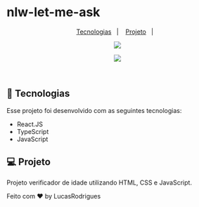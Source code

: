 # nlw-let-me-ask


<p align="center">
  <a href="#-tecnologias">Tecnologias</a>&nbsp;&nbsp;&nbsp;|&nbsp;&nbsp;&nbsp;
  <a href="#-projeto">Projeto</a>&nbsp;&nbsp;&nbsp;|&nbsp;&nbsp;&nbsp;
</p>

<p align="center">
 <img src="https://user-images.githubusercontent.com/86750985/190669672-2e4036a4-1a2f-499c-8e86-c6d2824205a3.png" />
</p>

<p align="center">
 <img src="https://user-images.githubusercontent.com/86750985/190669738-f671c046-4237-4046-9799-65d4a9a2262c.png" />
</p>
<br>


## 🚀 Tecnologias

Esse projeto foi desenvolvido com as seguintes tecnologias:

- React.JS
- TypeScript
- JavaScript


## 💻 Projeto

Projeto verificador de idade utilizando HTML, CSS e JavaScript.



Feito com ♥ by LucasRodrigues
